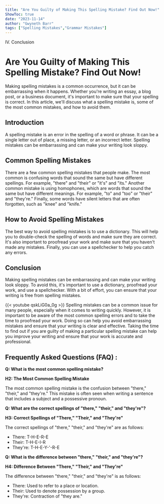 ```yaml
---
title: "Are You Guilty of Making This Spelling Mistake? Find Out Now!"
ShowToc: true 
date: "2023-11-14"
author: "Gwyneth Barr" 
tags: ["Spelling Mistakes","Grammar Mistakes"]
---
```

IV. Conclusion

# Are You Guilty of Making This Spelling Mistake? Find Out Now!

Making spelling mistakes is a common occurrence, but it can be embarrassing when it happens. Whether you're writing an essay, a blog post, or a business document, it's important to make sure that your spelling is correct. In this article, we'll discuss what a spelling mistake is, some of the most common mistakes, and how to avoid them.

## Introduction

A spelling mistake is an error in the spelling of a word or phrase. It can be a single letter out of place, a missing letter, or an incorrect letter. Spelling mistakes can be embarrassing and can make your writing look sloppy.

## Common Spelling Mistakes

There are a few common spelling mistakes that people make. The most common is confusing words that sound the same but have different spellings. For example, "there" and "their" or "it's" and "its." Another common mistake is using homophones, which are words that sound the same but have different meanings. For example, "to" and "too" or "their" and "they're." Finally, some words have silent letters that are often forgotten, such as "knee" and "knife."

## How to Avoid Spelling Mistakes

The best way to avoid spelling mistakes is to use a dictionary. This will help you to double-check the spelling of words and make sure they are correct. It's also important to proofread your work and make sure that you haven't made any mistakes. Finally, you can use a spellchecker to help you catch any errors.

## Conclusion

Making spelling mistakes can be embarrassing and can make your writing look sloppy. To avoid this, it's important to use a dictionary, proofread your work, and use a spellchecker. With a bit of effort, you can ensure that your writing is free from spelling mistakes.

{{< youtube qskLiG0a_0g >}} 
Spelling mistakes can be a common issue for many people, especially when it comes to writing quickly. However, it is important to be aware of the most common spelling errors and to take the time to proofread your work. Doing so can help you avoid embarrassing mistakes and ensure that your writing is clear and effective. Taking the time to find out if you are guilty of making a particular spelling mistake can help you improve your writing and ensure that your work is accurate and professional.

## Frequently Asked Questions (FAQ) :
**Q: What is the most common spelling mistake?**

**H2: The Most Common Spelling Mistake**

The most common spelling mistake is the confusion between "there," "their," and "they're." This mistake is often seen when writing a sentence that includes a subject and a possessive pronoun. 

**Q: What are the correct spellings of "there," "their," and "they're"?**

**H3: Correct Spellings of "There," "Their," and "They're"**

The correct spellings of "there," "their," and "they're" are as follows:

- There: T-H-E-R-E
- Their: T-H-E-I-R
- They're: T-H-E-Y-'-R-E

**Q: What is the difference between "there," "their," and "they're"?**

**H4: Difference Between "There," "Their," and "They're"**

The difference between "there," "their," and "they're" is as follows: 

- There: Used to refer to a place or location.
- Their: Used to denote possession by a group.
- They're: Contraction of "they are."





